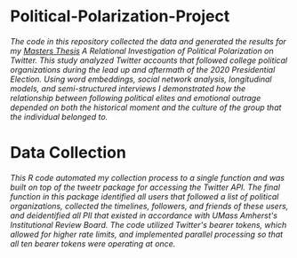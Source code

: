 # Political-Polarization-Project

###### The code in this repository collected the data and generated the results for my [Masters Thesis](https://scholarworks.umass.edu/cgi/viewcontent.cgi?article=2235&context=masters_theses_2) A Relational Investigation of Political Polarization on Twitter. This study analyzed Twitter accounts that followed college political organizations during the lead up and aftermath of the 2020 Presidential Election. Using word embeddings, social network analysis, longitudinal models, and semi-structured interviews I demonstrated how the relationship between following political elites and emotional outrage depended on both the historical moment and the culture of the group that the individual belonged to. 

# Data Collection

###### This R code automated my collection process to a single function and was built on top of the tweetr package for accessing the Twitter API. The final function in this package identified all users that followed a list of political organizations, collected the timelines, followers, and friends of these users, and deidentified all PII that existed in accordance with UMass Amherst's Institutional Review Board. The code utilized Twitter's bearer tokens, which allowed for higher rate limits, and implemented parallel processing so that all ten bearer tokens were operating at once.


